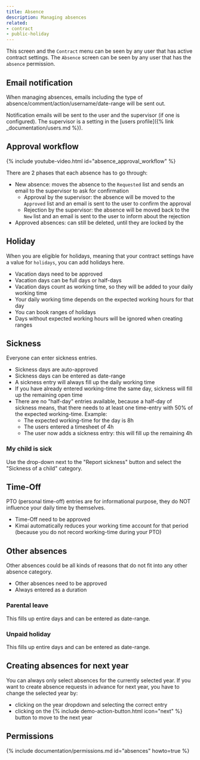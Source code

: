 ```yaml
---
title: Absence
description: Managing absences
related:
- contract
- public-holiday
---
```


This screen and the `Contract` menu can be seen by any user that has active contract settings.
The `Absence` screen can be seen by any user that has the `absence` permission.

## Email notification

When managing absences, emails including the type of absence/comment/action/username/date-range will be sent out.

Notification emails will be sent to the user and the supervisor (if one is configured).
The supervisor is a setting in the [users profile]({% link _documentation/users.md %}).

## Approval workflow

{% include youtube-video.html id="absence_approval_workflow" %}

There are 2 phases that each absence has to go through:

- New absence: moves the absence to the `Requested` list and sends an email to the supervisor to ask for confirmation
  - Approval by the supervisor: the absence will be moved to the `Approved` list and an email is sent to the user to confirm the approval 
  - Rejection by the supervisor: the absence will be moved back to the `New` list and an email is sent to the user to inform about the rejection 
- Approved absences: can still be deleted, until they are locked by the 

## Holiday

When you are eligible for holidays, meaning that your contract settings have a value for `holidays`, you can add holidays here.

- Vacation days need to be approved
- Vacation days can be full days or half-days
- Vacation days count as working time, so they will be added to your daily working time
- Your daily working time depends on the expected working hours for that day
- You can book ranges of holidays
- Days without expected working hours will be ignored when creating ranges

## Sickness

Everyone can enter sickness entries. 

- Sickness days are auto-approved
- Sickness days can be entered as date-range
- A sickness entry will always fill up the daily working time
- If you have already entered working-time the same day, sickness will fill up the remaining open time
- There are no "half-day" entries available, because a half-day of sickness means, that there needs to at least one time-entry with 50% of the expected working-time. Example:
  - The expected working-time for the day is 8h
  - The users entered a timesheet of 4h
  - The user now adds a sickness entry: this will fill up the remaining 4h

### My child is sick

Use the drop-down next to the "Report sickness" button and select the "Sickness of a child" category.

## Time-Off

PTO (personal time-off) entries are for informational purpose, they do NOT influence your daily time by themselves.

- Time-Off need to be approved
- Kimai automatically reduces your working time account for that period (because you do not record working-time during your PTO)

## Other absences

Other absences could be all kinds of reasons that do not fit into any other absence category. 

- Other absences need to be approved
- Always entered as a duration  

### Parental leave

This fills up entire days and can be entered as date-range.

### Unpaid holiday

This fills up entire days and can be entered as date-range.

## Creating absences for next year

You can always only select absences for the currently selected year. 
If you want to create absence requests in advance for next year, you have to change the selected year by:
- clicking on the year dropdown and selecting the correct entry
- clicking on the {% include demo-action-button.html icon="next" %} button to move to the next year

## Permissions

{% include documentation/permissions.md id="absences" howto=true %}
